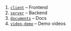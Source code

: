 1. [`client`](./1_client) – Frontend
2. [`server`](./2_server) – Backend
3. [`documents`](./3_documents) – Docs
4. [`video-demo`](./4_video-demo) – Demo videos
